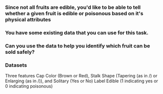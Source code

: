 

 ### Since not all fruits are edible, you'd like to be able to tell whether a given fruit is edible or poisonous based on it's physical attributes
### You have some existing data that you can use for this task.
### Can you use the data to help you identify which fruit can be sold safely?

### Datasets

Three features
Cap Color (Brown or Red),
Stalk Shape (Tapering (as in \/) or Enlarging (as in /\)), and
Solitary (Yes or No)
Label
Edible (1 indicating yes or 0 indicating poisonous)
